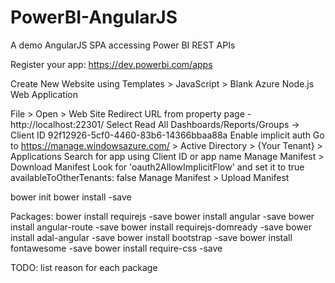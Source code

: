 # PowerBI-AngularJS
A demo AngularJS SPA accessing Power BI REST APIs

Register your app: https://dev.powerbi.com/apps

Create New Website using Templates > JavaScript > Blank Azure Node.js Web Application

File > Open > Web Site
Redirect URL from property page - http://localhost:22301/
Select Read All Dashboards/Reports/Groups
    -> Client ID 92f12926-5cf0-4460-83b6-14366bbaa88a
Enable implicit auth
    Go to https://manage.windowsazure.com/ > Active Directory > {Your Tenant} > Applications
    Search for app using Client ID or app name
    Manage Manifest > Download Manifest
    Look for 'oauth2AllowImplicitFlow' and set it to true
        availableToOtherTenants: false
    Manage Manifest > Upload Manifest

bower init
bower install <package> -save

Packages:
bower install requirejs -save
bower install angular -save
bower install angular-route -save
bower install requirejs-domready -save
bower install adal-angular -save
bower install bootstrap -save
bower install fontawesome -save
bower install require-css -save

TODO: list reason for each package
